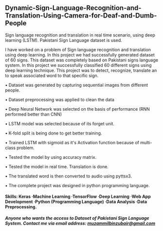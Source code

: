 ## Dynamic-Sign-Language-Recognition-and-Translation-Using-Camera-for-Deaf-and-Dumb-People

Sign language recognition and translation in real time scenario, using deep learning (LSTM). Pakistani Sign Language dataset is used.

I have worked on a problem of Sign language recognition and translation using deep learning. In this project we had successfully generated dataset of 60 signs. This dataset was completely based on Pakistani signs language system. In this project we successfully classified 60 different signs using deep learning technique. This project was to detect, recognize, translate an to speak associated word to that specific sign. 


• Dataset was generated by capturing sequential images from different people.

• Dataset preprocessing was applied to clean the data 

• Deep Neural Network was selected on the basis of performance (RNN performed better than CNN)

• LSTM model was selected because of its forget unit.

• K-fold split is being done to get better training.

• Trained LSTM with sigmoid as it's Activation function because of multi-class problem. 

• Tested the model by using accuracy matrix. 

• Tested the model in real time. Translation is done.

• The translated word is then converted to audio using pyttsx3.

• The complete project was designed in python programming language. 

#### Skills:  Keras ·Machine Learning ·TensorFlow ·Deep Learning ·Web App Development ·Python (Programming Language) ·Data Analysis ·Data Preprocessing.

##### Anyone who wants the access to Dataset of Pakistani Sign Language System. Contact me via email address: muzammilbinzubair@gmail.com 
